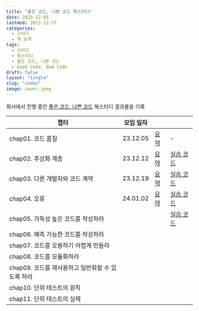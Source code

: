 ```yaml
---
title: "좋은 코드, 나쁜 코드 북스터디"
date: 2023-12-05
lastmod: 2023-12-27
categories:
  - 스터디
  - 책 요약
tags:
  - 스터디
  - 북스터디
  - 좋은 코드, 나쁜 코드
  - Good Code, Bad Code
draft: false
layout: "single"
slug: "index"
image: cover.jpeg
---
```


회사에서 진행 중인 [좋은 코드, 나쁜 코드](https://product.kyobobook.co.kr/detail/S000061353995) 북스터디 결과물을 기록

| 챕터                              | 모임 일자    |                 |                                                                                                                                                                   |
|---------------------------------|----------|-----------------|-------------------------------------------------------------------------------------------------------------------------------------------------------------------|
| chap01. 코드 품질                   | 23.12.05 | [요약](../chap01) | -                                                                                                                                                                 |
| chap02. 추상화 계층                  | 23.12.12 | [요약](../chap02) | [실습 코드](https://github.com/seungyeop-lee/blog-example/tree/main/good-code-bad-code/chap02/src/main/java/com/github/seungyeop_lee/blog_example/good_code_bad_code) |
| chap03. 다른 개발자와 코드 계약           | 23.12.19 | [요약](../chap03) | [실습 코드](https://github.com/seungyeop-lee/blog-example/tree/main/good-code-bad-code/chap03/src/main/java/com/github/seungyeop_lee/blog_example/good_code_bad_code) |
| chap04. 오류                      | 24.01.02 | [요약](../chap04) | [실습 코드](https://github.com/seungyeop-lee/blog-example/tree/main/good-code-bad-code/chap04/src/main/java/com/github/seungyeop_lee/blog_example/good_code_bad_code) |
| chap05. 가독성 높은 코드를 작성하라         |          |                 | [실습 코드](https://github.com/seungyeop-lee/blog-example/tree/main/good-code-bad-code/chap05/src/main/java/com/github/seungyeop_lee/blog_example/good_code_bad_code) |
| chap06. 예측 가능한 코드를 작성하라         |          |                 |                                                                                                                                                                   |
| chap07. 코드를 오용하기 어렵게 만들라        |          |                 |                                                                                                                                                                   |
| chap08. 코드를 모듈화하라               |          |                 |                                                                                                                                                                   |
| chap09. 코드를 재사용하고 일반화할 수 있도록 하라 |          |                 |                                                                                                                                                                   |
| chap10. 단위 테스트의 원칙              |          |                 |                                                                                                                                                                   |
| chap11. 단위 테스트의 실제              |          |                 |                                                                                                                                                                   |
